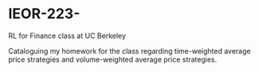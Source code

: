 # IEOR-223-
RL for Finance class at UC Berkeley 

Cataloguing my homework for the class regarding time-weighted average price strategies and volume-weighted average price strategies. 
